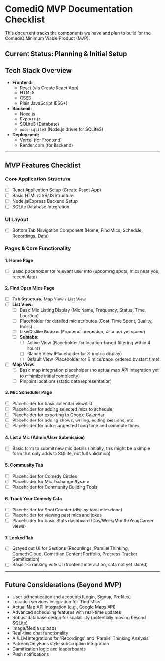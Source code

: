 # ComediQ MVP Documentation Checklist

This document tracks the components we have and plan to build for the ComediQ Minimum Viable Product (MVP).

## Current Status: Planning & Initial Setup

## Tech Stack Overview

* **Frontend:**
    * React (via Create React App)
    * HTML5
    * CSS3
    * Plain JavaScript (ES6+)
* **Backend:**
    * Node.js
    * Express.js
    * SQLite3 (Database)
    * `node-sqlite3` (Node.js driver for SQLite3)
* **Deployment:**
    * Vercel (for Frontend)
    * Render.com (for Backend)

---

## MVP Features Checklist

### Core Application Structure
- [ ] React Application Setup (Create React App)
- [ ] Basic HTML/CSS/JS Structure
- [ ] Node.js/Express Backend Setup
- [ ] SQLite Database Integration

### UI Layout
- [ ] Bottom Tab Navigation Component (Home, Find Mics, Schedule, Recordings, Data)

### Pages & Core Functionality

#### 1. Home Page
- [ ] Basic placeholder for relevant user info (upcoming spots, mics near you, recent data)

#### 2. Find Open Mics Page
- [ ] **Tab Structure:** Map View / List View
- [ ] **List View:**
    - [ ] Basic Mic Listing Display (Mic Name, Frequency, Status, Time, Location)
    - [ ] Placeholder for detailed mic attributes (Cost, Time Spent, Quality, Rules)
    - [ ] Like/Dislike Buttons (Frontend interaction, data not yet stored)
    - [ ] **Subtabs:**
        - [ ] Active View (Placeholder for location-based filtering within 4 hours)
        - [ ] Glance View (Placeholder for 3-metric display)
        - [ ] Default View (Placeholder for 6 mics/page, ordered by start time)
- [ ] **Map View:**
    - [ ] Basic map integration placeholder (no actual map API integration yet to minimize initial complexity)
    - [ ] Pinpoint locations (static data representation)

#### 3. Mic Scheduler Page
- [ ] Placeholder for basic calendar view/list
- [ ] Placeholder for adding selected mics to schedule
- [ ] Placeholder for exporting to Google Calendar
- [ ] Placeholder for adding shows, writing, editing sessions, etc.
- [ ] Placeholder for auto-suggested hang time and commute times

#### 4. List a Mic (Admin/User Submission)
- [ ] Basic form to submit new mic details (initially, this might be a simple form that only adds to SQLite, not full validation)

#### 5. Community Tab
- [ ] Placeholder for Comedy Circles
- [ ] Placeholder for Mic Exchange System
- [ ] Placeholder for Community Building Tools

#### 6. Track Your Comedy Data
- [ ] Placeholder for Spot Counter (display total mics done)
- [ ] Placeholder for viewing past mics and jokes
- [ ] Placeholder for basic Stats dashboard (Day/Week/Month/Year/Career views)

#### 7. Locked Tab
- [ ] Grayed out UI for Sections (Recordings, Parallel Thinking, ComedyCloud, Comedian Content Portfolio, Progress Tracker Gamification)
- [ ] Basic 1-5 ranking vote UI (frontend interaction, data not yet stored)

---

## Future Considerations (Beyond MVP)
* User authentication and accounts (Login, Signup, Profiles)
* Location services integration for 'Find Mics'
* Actual Map API integration (e.g., Google Maps API)
* Advanced scheduling features with real-time updates
* Robust database design for scalability (potentially moving beyond SQLite)
* Image/Media uploads
* Real-time chat functionality
* AI/LLM integrations for 'Recordings' and 'Parallel Thinking Analysis'
* Patreon/OnlyFans style subscription integration
* Gamification logic and leaderboards
* Push notifications
